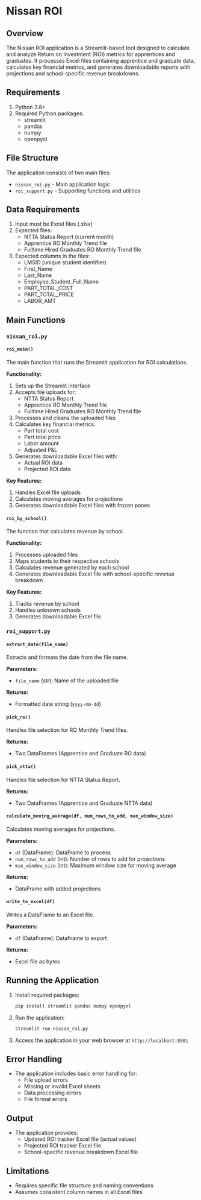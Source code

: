 # Nissan ROI

## Overview
The Nissan ROI application is a Streamlit-based tool designed to calculate and analyze Return on Investment (ROI) metrics for apprentices and graduates. It processes Excel files containing apprentice and graduate data, calculates key financial metrics, and generates downloadable reports with projections and school-specific revenue breakdowns.

## Requirements
1. Python 3.8+
2. Required Python packages:
    - streamlit
    - pandas
    - numpy
    - openpyxl

## File Structure
The application consists of two main files:
- `nissan_roi.py` - Main application logic
- `roi_support.py` - Supporting functions and utilities

## Data Requirements
1. Input must be Excel files (.xlsx)
2. Expected files:
    - NTTA Status Report (current month)
    - Apprentice RO Monthly Trend file
    - Fulltime Hired Graduates RO Monthly Trend file
3. Expected columns in the files:
    - LMSID (unique student identifier)
    - First_Name
    - Last_Name
    - Employee_Student_Full_Name
    - PART_TOTAL_COST
    - PART_TOTAL_PRICE
    - LABOR_AMT

## Main Functions

### **`nissan_roi.py`**

#### `roi_main()`
The main function that runs the Streamlit application for ROI calculations.

**Functionality:**

1. Sets up the Streamlit interface
2. Accepts file uploads for:
    - NTTA Status Report
    - Apprentice RO Monthly Trend file
    - Fulltime Hired Graduates RO Monthly Trend file
3. Processes and cleans the uploaded files
4. Calculates key financial metrics:
    - Part total cost
    - Part total price
    - Labor amount
    - Adjusted P&L
5. Generates downloadable Excel files with:
    - Actual ROI data
    - Projected ROI data

**Key Features:**
1. Handles Excel file uploads
2. Calculates moving averages for projections
3. Generates downloadable Excel files with frozen panes

#### `roi_by_school()`
The function that calculates revenue by school.

**Functionality:**
1. Processes uploaded files
2. Maps students to their respective schools
3. Calculates revenue generated by each school
4. Generates downloadable Excel file with school-specific revenue breakdown

**Key Features:**
1. Tracks revenue by school
2. Handles unknown schools
3. Generates downloadable Excel file

### `roi_support.py`

#### `extract_date(file_name)`
Extracts and formats the date from the file name.

**Parameters:**
- `file_name` (str): Name of the uploaded file

**Returns:**
- Formatted date string (`yyyy-mm-dd`)

#### `pick_ro()`
Handles file selection for RO Monthly Trend files.

**Returns:**
- Two DataFrames (Apprentice and Graduate RO data) 

#### `pick_ntta()`
Handles file selection for NTTA Status Report.

**Returns:**
- Two DataFrames (Apprentice and Graduate NTTA data)

#### `calculate_moving_average(df, num_rows_to_add, max_window_size)`
Calculates moving averages for projections.

**Parameters:**
- `df` (DataFrame): DataFrame to process
- `num_rows_to_add` (int): Number of rows to add for projections
- `max_window_size` (int): Maximum window size for moving average

**Returns:**
- DataFrame with added projections

#### `write_to_excel(df)`
Writes a DataFrame to an Excel file.

**Parameters:**
- `df` (DataFrame): DataFrame to export

**Returns:**
- Excel file as bytes

## Running the Application
1. Install required packages:
   ```bash
   pip install streamlit pandas numpy openpyxl
   ```
2. Run the application:
   ```bash
   streamlit run nissan_roi.py
   ```
3. Access the application in your web browser at `http://localhost:8501`

## Error Handling
- The application includes basic error handling for:
    - File upload errors
    - Missing or invalid Excel sheets
    - Data processing errors
    - File format errors

## Output
- The application provides:
    - Updated ROI tracker Excel file (actual values)
    - Projected ROI tracker Excel file
    - School-specific revenue breakdown Excel file

## Limitations
- Requires specific file structure and naming conventions
- Assumes consistent column names in all Excel files